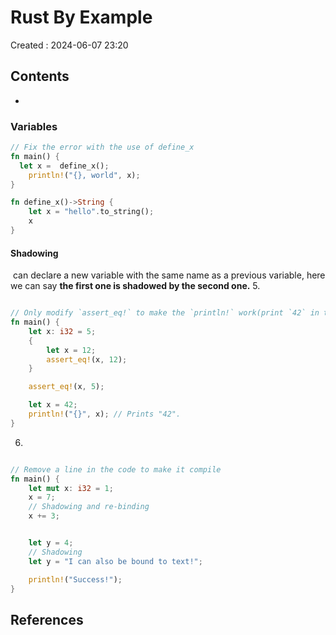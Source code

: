 # Rust By Example
Created : 2024-06-07 23:20


## Contents
-

### Variables

```rust
// Fix the error with the use of define_x
fn main() {
  let x =  define_x();
    println!("{}, world", x); 
}

fn define_x()->String {
    let x = "hello".to_string();
    x
}
```

#### Shadowing
 can declare a new variable with the same name as a previous variable, here we can say **the first one is shadowed by the second one.**
 5. 
```rust

// Only modify `assert_eq!` to make the `println!` work(print `42` in terminal)
fn main() {
    let x: i32 = 5;
    {
        let x = 12;
        assert_eq!(x, 12);
    }

    assert_eq!(x, 5);

    let x = 42;
    println!("{}", x); // Prints "42".
}
```

6.
```rust

// Remove a line in the code to make it compile
fn main() {
    let mut x: i32 = 1;
    x = 7;
    // Shadowing and re-binding
    x += 3;


    let y = 4;
    // Shadowing
    let y = "I can also be bound to text!"; 

    println!("Success!");
}

```
## References


